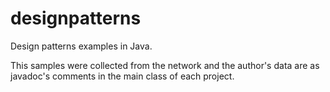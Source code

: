 designpatterns
==============

Design patterns examples in Java.

This samples were collected from the network and the author's data are as javadoc's comments in the main class of each project.

